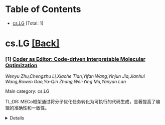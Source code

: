<div id=toc></div>

# Table of Contents

- [cs.LG](#cs.LG) [Total: 1]


<div id='cs.LG'></div>

# cs.LG [[Back]](#toc)

### [1] [Coder as Editor: Code-driven Interpretable Molecular Optimization](https://arxiv.org/abs/2510.14455)
*Wenyu Zhu,Chengzhu Li,Xiaohe Tian,Yifan Wang,Yinjun Jia,Jianhui Wang,Bowen Gao,Ya-Qin Zhang,Wei-Ying Ma,Yanyan Lan*

Main category: cs.LG

TL;DR: MECo框架通过将分子优化任务转化为可执行的代码生成，显著提高了编辑的准确性和一致性。


<details>
  <summary>Details</summary>
Motivation: 解决大语言模型在分子优化任务中执行修改不准确的问题，特别是在非直观表示（如SMILES）上的局限性。

Method: MECo采用级联框架：先根据分子和目标生成人类可理解的编辑意图，再通过代码生成将这些意图转化为可执行的结构修改。

Result: 在化学反应和目标化合物对的实验中，MECo的准确率超过98%，并在下游优化任务中显著提升了编辑的一致性（38-86个百分点）和成功率。

Conclusion: MECo通过意图与执行的结合，实现了高一致性、可控性和可解释性的分子设计，为药物发现中的人机协作奠定了基础。

Abstract: Molecular optimization is a central task in drug discovery that requires
precise structural reasoning and domain knowledge. While large language models
(LLMs) have shown promise in generating high-level editing intentions in
natural language, they often struggle to faithfully execute these
modifications-particularly when operating on non-intuitive representations like
SMILES. We introduce MECo, a framework that bridges reasoning and execution by
translating editing actions into executable code. MECo reformulates molecular
optimization for LLMs as a cascaded framework: generating human-interpretable
editing intentions from a molecule and property goal, followed by translating
those intentions into executable structural edits via code generation. Our
approach achieves over 98% accuracy in reproducing held-out realistic edits
derived from chemical reactions and target-specific compound pairs. On
downstream optimization benchmarks spanning physicochemical properties and
target activities, MECo substantially improves consistency by 38-86 percentage
points to 90%+ and achieves higher success rates over SMILES-based baselines
while preserving structural similarity. By aligning intention with execution,
MECo enables consistent, controllable and interpretable molecular design,
laying the foundation for high-fidelity feedback loops and collaborative
human-AI workflows in drug discovery.

</details>
